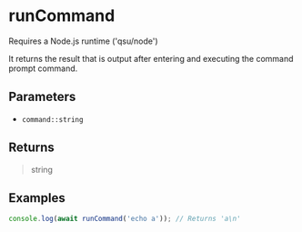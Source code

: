 # runCommand <Badge type="tip" text="JavaScript" />

<span class="node-required">Requires a Node.js runtime ('qsu/node')</span>

It returns the result that is output after entering and executing the command prompt command.

## Parameters

- `command::string`

## Returns

> string

## Examples

```javascript
console.log(await runCommand('echo a')); // Returns 'a\n'
```
